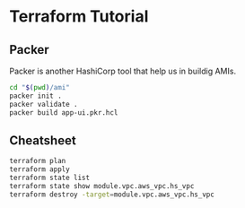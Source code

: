 # Terraform Tutorial


## Packer
Packer is another HashiCorp tool that help us in buildig AMIs.
```bash
cd "$(pwd)/ami"
packer init .
packer validate .
packer build app-ui.pkr.hcl
```

## Cheatsheet
```bash
terraform plan
terraform apply
terraform state list
terraform state show module.vpc.aws_vpc.hs_vpc
terraform destroy -target=module.vpc.aws_vpc.hs_vpc
```
